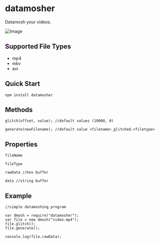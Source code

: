 # datamosher
Datamosh your videos.

![Image](http://i.imgur.com/gQ100W5.jpg)

## Supported File Types

* mp4
* mkv
* avi

## Quick Start

    npm install datamosher

## Methods

    glitch(offset, value); //default values (10000, 0)
    
    generate(newFilename); //default value <filename>_glitched.<filetype>

## Properties

    fileName
    
	fileType
    
	rawData //hex buffer
    
	data //string buffer

## Example
    
    //simple datamoshing program
    
    var dmosh = require("datamosher");
    var file = new dmosh("video.mp4");
    file.glitch();
    file.generate();
    
    console.log(file.rawData);
